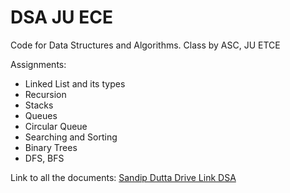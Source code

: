 # DSA JU ECE
Code for Data Structures and Algorithms. Class by ASC, JU ETCE

Assignments:
* Linked List and its types
* Recursion
* Stacks
* Queues
* Circular Queue
* Searching and Sorting
* Binary Trees
* DFS, BFS

Link to all the documents: [Sandip Dutta Drive Link DSA](https://drive.google.com/drive/folders/1xJcZC0UUZG6mSaXnqrmG8ctz84_-NDwa?usp=sharing)